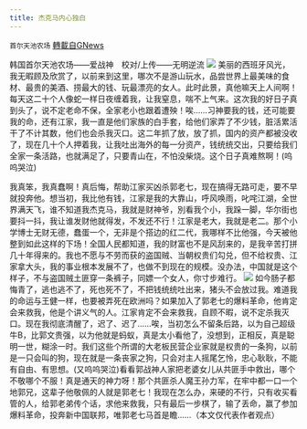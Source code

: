 ```yaml
---
title: 杰克马内心独白
---
```

`首尔天池农场` [轉載自GNews](https://gnews.org/zh-hans/1611987/)

韩国首尔天池农场——爱战神　校对/上传——无明逆流
![](https://assets.gnews.org/wp-content/uploads/2021/10/image0-15.png)
美丽的西班牙风光，我无暇顾及欣赏了，以前来到这里，哪次不是游山玩水，品尝世界上最美味的食材、最贵的美酒、捞最大的钱、玩最漂亮的女人。此时此景，真他嘛天上人间啊！每天这二十个人像蛇一样日夜缠着我，让我窒息，喘不上气来。这次我的好日子真到头了，说不定老命不保，全家老小也跟着遭殃！唉……习神要我的钱，还可能要我的命，还有江家，我一直是他们家族的白手套，给他们家弄了不少钱，脏活累活干了不计其数，他们也会杀我灭口。这二年抓了放，放了抓，国内的资产都被没收了，现在几十个人押着我，让我吐出海外的每一分资产，钱统统交出，只要给我们全家一条活路，也就满足了，只要青山在，不怕没柴烧。这个日子真难熬啊！(呜呜哭泣)

我真笨，我真蠢啊！真后悔，帮助江家买凶杀郭老七，现在搞得无路可走，要不早就投奔他。想当初，我比他有钱，江家是我的大靠山，呼风唤雨，叱咤江湖，全世界满天飞，谁不知道我杰克马，我就是财神爷，別看我个小，我跺一脚，华尔街也要抖一抖，我让谁发财他就得发，不发还不行！江家是老大，我就是老二。那个小学博士无财无德，蠢蛋一个，无非是个搭边的红二代，我哪样不比他强，今天被他整到如此这样的下场！全国人民都知道，我的财富也不是风刮来的，是我辛苦打拼几十年得来的。我也不愿与不劳而获的盗国贼、当朝权贵们勾兑，但不给权贵、江家拿大头，我的事业根本发展不了，也做不到现在的规模。没办法，中国就是这个样子，不与盗国贼土匪穿一条裤子，同嫖一个女人，你寸步难行。
![](https://assets.gnews.org/wp-content/uploads/2021/10/image0-304.png)
如今肠子都悔青了，逃也逃不了，死也死不了，不把钱统统吐出来，猪头不会放过我。难道我的命运与王健一样，也要被弄死在欧洲吗？如果加入了郭老七的爆料革命，他肯定会来救我，他是个讲义气的人。江家肯定不会来救我，自顾不暇，说不定杀我灭口。现在我彻底清醒了，迟了、迟了……唉，当初怎么不留条后路，以为自己超级牛B，比郭文贵强，以为他就是蚂蚁，真是太小看他了，没想到，正相反，真是聪明一世，糊涂一时。我们这些个所谓的大老板民营企业家就是权贵的一条狗，以前是一只会叫的狗，现在就是一条丧家之狗，只会对主人摇尾乞怜，忠心耿耿，不能有自由、有思想。(又呜呜哭泣)看看郭战神人家把老婆女儿从共匪手中救出，哪个不敬哪个不服！真是通天的神力呀！那个共匪杀人魔王孙力军，在牢中都一口一个地郭兄，这辈子他敬佩的人就是郭老七！我现在怎么办，来硬的不行，只有收买看管的人，给郭老弟传个话，求他来救我，只有最后一步棋了，输了丢命，赢了参加爆料革命，投奔新中国联邦，唯郭老七马首是瞻……（本文仅代表作者观点）
